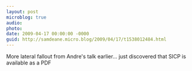 ```yaml
---
layout: post
microblog: true
audio: 
photo: 
date: 2009-04-17 00:00:00 -0000
guid: http://samdeane.micro.blog/2009/04/17/t1538012484.html
---
```

More lateral fallout from Andre's talk earlier... just discovered that SICP is available as a PDF
